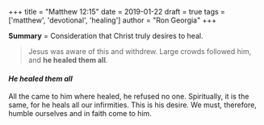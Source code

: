+++
title = "Matthew 12:15"
date = 2019-01-22
draft = true
tags = ['matthew', 'devotional', 'healing']
author = "Ron Georgia"
+++

**Summary** = Consideration that Christ truly desires to heal.

> Jesus was aware of this and withdrew. Large crowds followed him, and **he healed them all**.

#### _He healed them all_

All the came to him where healed, he refused no one. Spiritually, it is the same, for he heals all our infirmities. This is his desire. We must, therefore, humble ourselves and in faith come to him.
